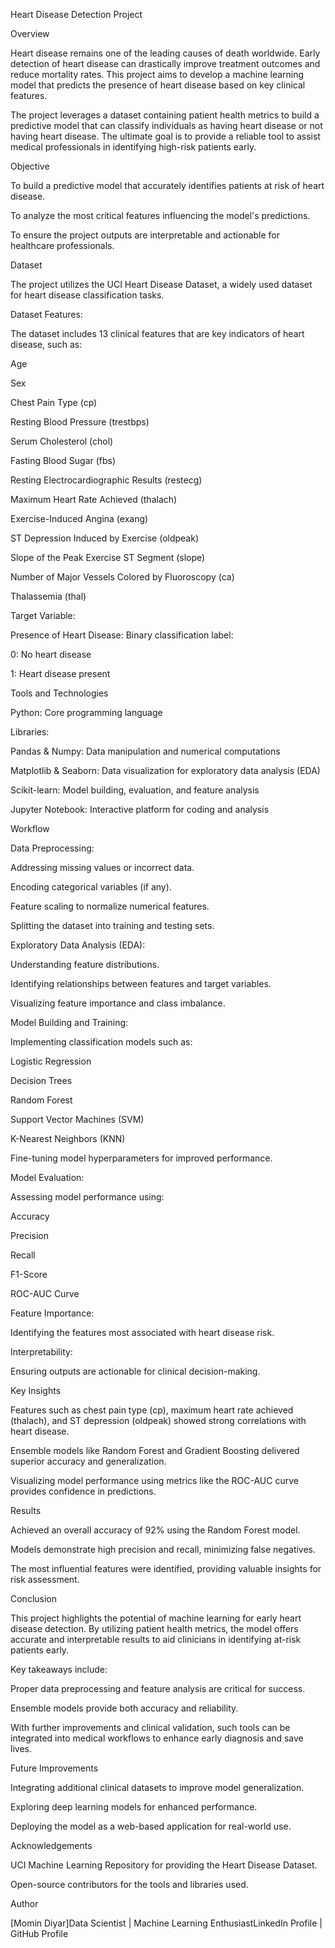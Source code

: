 Heart Disease Detection Project

Overview

Heart disease remains one of the leading causes of death worldwide. Early detection of heart disease can drastically improve treatment outcomes and reduce mortality rates. This project aims to develop a machine learning model that predicts the presence of heart disease based on key clinical features.

The project leverages a dataset containing patient health metrics to build a predictive model that can classify individuals as having heart disease or not having heart disease. The ultimate goal is to provide a reliable tool to assist medical professionals in identifying high-risk patients early.

Objective

To build a predictive model that accurately identifies patients at risk of heart disease.

To analyze the most critical features influencing the model's predictions.

To ensure the project outputs are interpretable and actionable for healthcare professionals.

Dataset

The project utilizes the UCI Heart Disease Dataset, a widely used dataset for heart disease classification tasks.

Dataset Features:

The dataset includes 13 clinical features that are key indicators of heart disease, such as:

Age

Sex

Chest Pain Type (cp)

Resting Blood Pressure (trestbps)

Serum Cholesterol (chol)

Fasting Blood Sugar (fbs)

Resting Electrocardiographic Results (restecg)

Maximum Heart Rate Achieved (thalach)

Exercise-Induced Angina (exang)

ST Depression Induced by Exercise (oldpeak)

Slope of the Peak Exercise ST Segment (slope)

Number of Major Vessels Colored by Fluoroscopy (ca)

Thalassemia (thal)

Target Variable:

Presence of Heart Disease: Binary classification label:

0: No heart disease

1: Heart disease present

Tools and Technologies

Python: Core programming language

Libraries:

Pandas & Numpy: Data manipulation and numerical computations

Matplotlib & Seaborn: Data visualization for exploratory data analysis (EDA)

Scikit-learn: Model building, evaluation, and feature analysis

Jupyter Notebook: Interactive platform for coding and analysis

Workflow

Data Preprocessing:

Addressing missing values or incorrect data.

Encoding categorical variables (if any).

Feature scaling to normalize numerical features.

Splitting the dataset into training and testing sets.

Exploratory Data Analysis (EDA):

Understanding feature distributions.

Identifying relationships between features and target variables.

Visualizing feature importance and class imbalance.

Model Building and Training:

Implementing classification models such as:

Logistic Regression

Decision Trees

Random Forest

Support Vector Machines (SVM)

K-Nearest Neighbors (KNN)

Fine-tuning model hyperparameters for improved performance.

Model Evaluation:

Assessing model performance using:

Accuracy

Precision

Recall

F1-Score

ROC-AUC Curve

Feature Importance:

Identifying the features most associated with heart disease risk.

Interpretability:

Ensuring outputs are actionable for clinical decision-making.

Key Insights

Features such as chest pain type (cp), maximum heart rate achieved (thalach), and ST depression (oldpeak) showed strong correlations with heart disease.

Ensemble models like Random Forest and Gradient Boosting delivered superior accuracy and generalization.

Visualizing model performance using metrics like the ROC-AUC curve provides confidence in predictions.

Results

Achieved an overall accuracy of 92% using the Random Forest model.

Models demonstrate high precision and recall, minimizing false negatives.

The most influential features were identified, providing valuable insights for risk assessment.

Conclusion

This project highlights the potential of machine learning for early heart disease detection. By utilizing patient health metrics, the model offers accurate and interpretable results to aid clinicians in identifying at-risk patients early.

Key takeaways include:

Proper data preprocessing and feature analysis are critical for success.

Ensemble models provide both accuracy and reliability.

With further improvements and clinical validation, such tools can be integrated into medical workflows to enhance early diagnosis and save lives.

Future Improvements

Integrating additional clinical datasets to improve model generalization.

Exploring deep learning models for enhanced performance.

Deploying the model as a web-based application for real-world use.

Acknowledgements

UCI Machine Learning Repository for providing the Heart Disease Dataset.

Open-source contributors for the tools and libraries used.

Author

[Momin Diyar]Data Scientist | Machine Learning EnthusiastLinkedIn Profile | GitHub Profile
